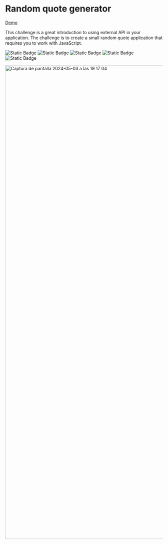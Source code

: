 # Random quote generator

<a href="https://random-quote-generator-juanmiguelruiz.vercel.app">Demo</a>

This challenge is a great introduction to using external API in your application. The challenge is to create a small random quote application that requires you to work with JavaScript.

![Static Badge](https://img.shields.io/badge/Code-TypeScript-blue?logo=typescript)
![Static Badge](https://img.shields.io/badge/Code-React-blue?logo=react)
![Static Badge](https://img.shields.io/badge/Code-ReactQuery-blue?logo=reactquery)
![Static Badge](https://img.shields.io/badge/Code-Jest-blue?logo=jest)
![Static Badge](https://img.shields.io/badge/Code-styled%20components-blue?logo=styledcomponents)

<img width="1511" alt="Captura de pantalla 2024-05-03 a las 19 17 04" src="https://github.com/juanmiguelruiz/random-quote-generator/assets/26764879/26d630df-7142-412b-8a78-47f2fd6fd9ce">
